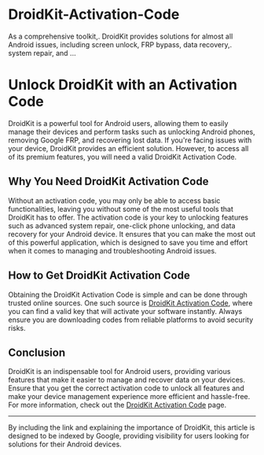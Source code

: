 # DroidKit-Activation-Code
As a comprehensive toolkit,. DroidKit provides solutions for almost all Android issues, including screen unlock, FRP bypass, data recovery,. system repair, and ...
# Unlock DroidKit with an Activation Code

DroidKit is a powerful tool for Android users, allowing them to easily manage their devices and perform tasks such as unlocking Android phones, removing Google FRP, and recovering lost data. If you're facing issues with your device, DroidKit provides an efficient solution. However, to access all of its premium features, you will need a valid DroidKit Activation Code.

## Why You Need DroidKit Activation Code

Without an activation code, you may only be able to access basic functionalities, leaving you without some of the most useful tools that DroidKit has to offer. The activation code is your key to unlocking features such as advanced system repair, one-click phone unlocking, and data recovery for your Android device. It ensures that you can make the most out of this powerful application, which is designed to save you time and effort when it comes to managing and troubleshooting Android issues.

## How to Get DroidKit Activation Code

Obtaining the DroidKit Activation Code is simple and can be done through trusted online sources. One such source is [DroidKit Activation Code](https://random4keys.com/droidkit-activation-code/), where you can find a valid key that will activate your software instantly. Always ensure you are downloading codes from reliable platforms to avoid security risks.

## Conclusion

DroidKit is an indispensable tool for Android users, providing various features that make it easier to manage and recover data on your devices. Ensure that you get the correct activation code to unlock all features and make your device management experience more efficient and hassle-free. For more information, check out the [DroidKit Activation Code](https://random4keys.com/droidkit-activation-code/) page.

---

By including the link and explaining the importance of DroidKit, this article is designed to be indexed by Google, providing visibility for users looking for solutions for their Android devices.
